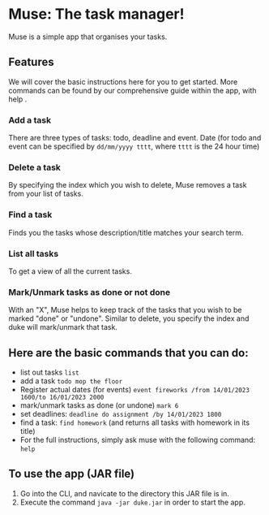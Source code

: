 # Muse: The task manager!

Muse is a simple app that organises your tasks.

## Features
We will cover the basic instructions here for you to get started. 
More commands can be found by our comprehensive guide within the app, with
help
.

### Add a task
There are three types of tasks: todo, deadline and event. 
Date (for todo and event can be specified by
```dd/mm/yyyy tttt```, where ```tttt``` is the 24 hour time)

### Delete a task
By specifying the index which you wish to delete, Muse removes a task from your list of tasks.

### Find a task
Finds you the tasks whose description/title matches your search term. 

### List all tasks
To get a view of all the current tasks.

### Mark/Unmark tasks as done or not done
With an "X", Muse helps to keep track of the tasks that you wish to be marked "done" or "undone". Similar to delete, you specify the index and duke will mark/unmark that task.

## Here are the basic commands that you can do: 
- list out tasks ```list```
- add a task ```todo mop the floor```
- Register actual dates (for events) ```event fireworks /from 14/01/2023 1600/to 16/01/2023 2000```
- mark/unmark tasks as done (or undone) ```mark 6```
- set deadlines: ```deadline do assignment /by 14/01/2023 1800```
- find a task: ```find homework``` (and returns all tasks with homework in its title)
- For the full instructions, simply ask muse with the following command: ```help```

## To use the app (JAR file) 
1. Go into the CLI, and navicate to the directory this JAR file is in. 
2. Execute the command ```java -jar duke.jar``` in order to start the app.
